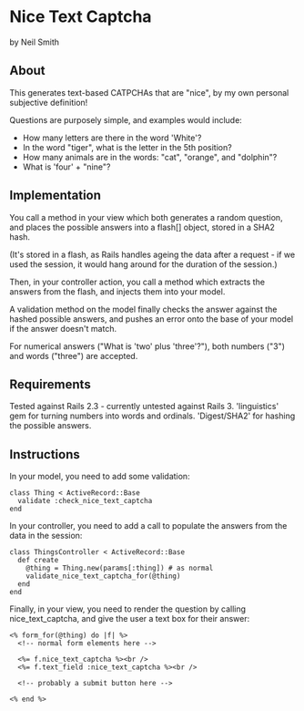 Nice Text Captcha
=================

by Neil Smith

About
-----

This generates text-based CATPCHAs that are "nice", by my own personal
subjective definition!

Questions are purposely simple, and examples would include:

* How many letters are there in the word 'White'?
* In the word "tiger", what is the letter in the 5th position?
* How many animals are in the words: "cat", "orange", and "dolphin"?
* What is 'four' + "nine"?

Implementation
--------------

You call a method in your view which both generates a random question, and places
the possible answers into a flash[] object, stored in a SHA2 hash.

(It's stored in a flash, as Rails handles ageing the data after a request - if we
used the session, it would hang around for the duration of the session.)

Then, in your controller action, you call a method which extracts the answers from
the flash, and injects them into your model.

A validation method on the model finally checks the answer against the hashed
possible answers, and pushes an error onto the base of your model if the answer
doesn't match.

For numerical answers ("What is 'two' plus 'three'?"), both numbers ("3") and
words ("three") are accepted.

Requirements
------------

Tested against Rails 2.3 - currently untested against Rails 3.
'linguistics' gem for turning numbers into words and ordinals.
'Digest/SHA2' for hashing the possible answers.

Instructions
------------

In your model, you need to add some validation:

    class Thing < ActiveRecord::Base
      validate :check_nice_text_captcha
    end

In your controller, you need to add a call to populate the answers from the
data in the session:

    class ThingsController < ActiveRecord::Base
      def create
        @thing = Thing.new(params[:thing]) # as normal
        validate_nice_text_captcha_for(@thing)
      end
    end

Finally, in your view, you need to render the question by calling nice_text_captcha,
and give the user a text box for their answer:

    <% form_for(@thing) do |f| %>
      <!-- normal form elements here -->
      
      <%= f.nice_text_captcha %><br />
      <%= f.text_field :nice_text_captcha %><br />
      
      <!-- probably a submit button here -->
      
    <% end %>
